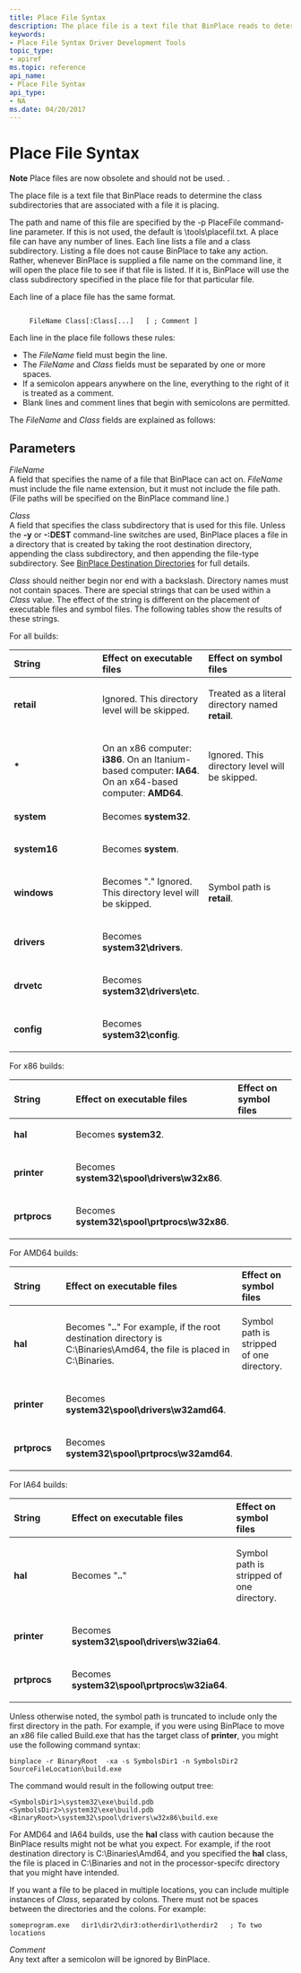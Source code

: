 ```yaml
---
title: Place File Syntax
description: The place file is a text file that BinPlace reads to determine the class subdirectories that are associated with a file it is placing.
keywords:
- Place File Syntax Driver Development Tools
topic_type:
- apiref
ms.topic: reference
api_name:
- Place File Syntax
api_type:
- NA
ms.date: 04/20/2017
---
```


# Place File Syntax


**Note**   Place files are now obsolete and should not be used. .



The place file is a text file that BinPlace reads to determine the class subdirectories that are associated with a file it is placing.

The path and name of this file are specified by the -p PlaceFile command-line parameter. If this is not used, the default is \\tools\\placefil.txt. A place file can have any number of lines. Each line lists a file and a class subdirectory. Listing a file does not cause BinPlace to take any action. Rather, whenever BinPlace is supplied a file name on the command line, it will open the place file to see if that file is listed. If it is, BinPlace will use the class subdirectory specified in the place file for that particular file.

Each line of a place file has the same format.

```

     FileName Class[:Class[...]   [ ; Comment ] 
```

Each line in the place file follows these rules:

-   The *FileName* field must begin the line.
-   The *FileName* and *Class* fields must be separated by one or more spaces.
-   If a semicolon appears anywhere on the line, everything to the right of it is treated as a comment.
-   Blank lines and comment lines that begin with semicolons are permitted.

The *FileName* and *Class* fields are explained as follows:

## <span id="ddk_place_file_syntax_tools"></span><span id="DDK_PLACE_FILE_SYNTAX_TOOLS"></span>Parameters


<span id="_______FileName______"></span><span id="_______filename______"></span><span id="_______FILENAME______"></span> *FileName*   
A field that specifies the name of a file that BinPlace can act on. *FileName* must include the file name extension, but it must not include the file path. (File paths will be specified on the BinPlace command line.)

<span id="_______Class______"></span><span id="_______class______"></span><span id="_______CLASS______"></span> *Class*   
A field that specifies the class subdirectory that is used for this file. Unless the **-y** or **-:DEST** command-line switches are used, BinPlace places a file in a directory that is created by taking the root destination directory, appending the class subdirectory, and then appending the file-type subdirectory. See [BinPlace Destination Directories](binplace-destination-directories.md) for full details.

*Class* should neither begin nor end with a backslash. Directory names must not contain spaces. There are special strings that can be used within a *Class* value. The effect of the string is different on the placement of executable files and symbol files. The following tables show the results of these strings.

For all builds:

<table>
<colgroup>
<col width="33%" />
<col width="33%" />
<col width="33%" />
</colgroup>
<thead>
<tr class="header">
<th align="left">String</th>
<th align="left">Effect on executable files</th>
<th align="left">Effect on symbol files</th>
</tr>
</thead>
<tbody>
<tr class="odd">
<td align="left"><p><strong>retail</strong></p></td>
<td align="left"><p>Ignored. This directory level will be skipped.</p></td>
<td align="left"><p>Treated as a literal directory named <strong>retail</strong>.</p></td>
</tr>
<tr class="even">
<td align="left"><p><strong>*</strong></p></td>
<td align="left"><p></p>
On an x86 computer: <strong>i386</strong>.
On an Itanium-based computer: <strong>IA64</strong>.
On an x64-based computer: <strong>AMD64</strong>.</td>
<td align="left"><p>Ignored. This directory level will be skipped.</p></td>
</tr>
<tr class="odd">
<td align="left"><p><strong>system</strong></p></td>
<td align="left"><p>Becomes <strong>system32</strong>.</p></td>
<td align="left"></td>
</tr>
<tr class="even">
<td align="left"><p><strong>system16</strong></p></td>
<td align="left"><p>Becomes <strong>system</strong>.</p></td>
<td align="left"></td>
</tr>
<tr class="odd">
<td align="left"><p><strong>windows</strong></p></td>
<td align="left"><p>Becomes "." Ignored. This directory level will be skipped.</p></td>
<td align="left"><p>Symbol path is <strong>retail</strong>.</p></td>
</tr>
<tr class="even">
<td align="left"><p><strong>drivers</strong></p></td>
<td align="left"><p>Becomes <strong>system32\drivers</strong>.</p></td>
<td align="left"></td>
</tr>
<tr class="odd">
<td align="left"><p><strong>drvetc</strong></p></td>
<td align="left"><p>Becomes <strong>system32\drivers\etc</strong>.</p></td>
<td align="left"></td>
</tr>
<tr class="even">
<td align="left"><p><strong>config</strong></p></td>
<td align="left"><p>Becomes <strong>system32\config</strong>.</p></td>
<td align="left"></td>
</tr>
</tbody>
</table>



For x86 builds:

<table>
<colgroup>
<col width="33%" />
<col width="33%" />
<col width="33%" />
</colgroup>
<thead>
<tr class="header">
<th align="left">String</th>
<th align="left">Effect on executable files</th>
<th align="left">Effect on symbol files</th>
</tr>
</thead>
<tbody>
<tr class="odd">
<td align="left"><p><strong>hal</strong></p></td>
<td align="left"><p>Becomes <strong>system32</strong>.</p></td>
<td align="left"></td>
</tr>
<tr class="even">
<td align="left"><p><strong>printer</strong></p></td>
<td align="left"><p>Becomes <strong>system32\spool\drivers\w32x86</strong>.</p></td>
<td align="left"></td>
</tr>
<tr class="odd">
<td align="left"><p><strong>prtprocs</strong></p></td>
<td align="left"><p>Becomes <strong>system32\spool\prtprocs\w32x86</strong>.</p></td>
<td align="left"></td>
</tr>
</tbody>
</table>



For AMD64 builds:

<table>
<colgroup>
<col width="33%" />
<col width="33%" />
<col width="33%" />
</colgroup>
<thead>
<tr class="header">
<th align="left">String</th>
<th align="left">Effect on executable files</th>
<th align="left">Effect on symbol files</th>
</tr>
</thead>
<tbody>
<tr class="odd">
<td align="left"><p><strong>hal</strong></p></td>
<td align="left"><p>Becomes "<strong>..</strong>" For example, if the root destination directory is C:\Binaries\Amd64, the file is placed in C:\Binaries.</p></td>
<td align="left"><p>Symbol path is stripped of one directory.</p></td>
</tr>
<tr class="even">
<td align="left"><p><strong>printer</strong></p></td>
<td align="left"><p>Becomes <strong>system32\spool\drivers\w32amd64</strong>.</p></td>
<td align="left"></td>
</tr>
<tr class="odd">
<td align="left"><p><strong>prtprocs</strong></p></td>
<td align="left"><p>Becomes <strong>system32\spool\prtprocs\w32amd64</strong>.</p></td>
<td align="left"></td>
</tr>
</tbody>
</table>



For IA64 builds:

<table>
<colgroup>
<col width="33%" />
<col width="33%" />
<col width="33%" />
</colgroup>
<thead>
<tr class="header">
<th align="left">String</th>
<th align="left">Effect on executable files</th>
<th align="left">Effect on symbol files</th>
</tr>
</thead>
<tbody>
<tr class="odd">
<td align="left"><p><strong>hal</strong></p></td>
<td align="left"><p>Becomes "<strong>..</strong>"</p></td>
<td align="left"><p>Symbol path is stripped of one directory.</p></td>
</tr>
<tr class="even">
<td align="left"><p><strong>printer</strong></p></td>
<td align="left"><p>Becomes <strong>system32\spool\drivers\w32ia64</strong>.</p></td>
<td align="left"></td>
</tr>
<tr class="odd">
<td align="left"><p><strong>prtprocs</strong></p></td>
<td align="left"><p>Becomes <strong>system32\spool\prtprocs\w32ia64</strong>.</p></td>
<td align="left"></td>
</tr>
</tbody>
</table>



Unless otherwise noted, the symbol path is truncated to include only the first directory in the path. For example, if you were using BinPlace to move an x86 file called Build.exe that has the target class of **printer**, you might use the following command syntax:

```
binplace -r BinaryRoot  -xa -s SymbolsDir1 -n SymbolsDir2 SourceFileLocation\build.exe
```

The command would result in the following output tree:

```
<SymbolsDir1>\system32\exe\build.pdb
<SymbolsDir2>\system32\exe\build.pdb 
<BinaryRoot>\system32\spool\drivers\w32x86\build.exe 
```

For AMD64 and IA64 builds, use the **hal** class with caution because the BinPlace results might not be what you expect. For example, if the root destination directory is C:\\Binaries\\Amd64, and you specified the **hal** class, the file is placed in C:\\Binaries and not in the processor-specifc directory that you might have intended.

If you want a file to be placed in multiple locations, you can include multiple instances of *Class*, separated by colons. There must not be spaces between the directories and the colons. For example:

```
someprogram.exe   dir1\dir2\dir3:otherdir1\otherdir2   ; To two locations
```

<span id="_______Comment______"></span><span id="_______comment______"></span><span id="_______COMMENT______"></span> *Comment*   
Any text after a semicolon will be ignored by BinPlace.









